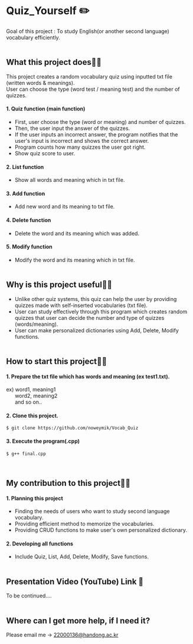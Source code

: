 # Quiz_Yourself ✏️
Goal of this project : To study English(or another second language) vocabulary efficiently.</br></br>
 
## What this project does✋🏻
This project creates a random vocabulary quiz using inputted txt file (written words & meanings). </br>
User can choose the type (word test / meaning test) and the number of quizzes. </br>
 
#### 1. Quiz function (main function)
- First, user choose the type (word or meaning) and number of quizzes.
- Then, the user input the answer of the quizzes.
- If the user inputs an incorrect answer, the program notifies that the user's input is incorrect and shows the correct answer.
- Program counts how many quizzes the user got right. 
- Show quiz score to user.
#### 2. List function
- Show all words and meaning which in txt file.
#### 3. Add function
- Add new word and its meaning to txt file.
#### 4. Delete function
- Delete the word and its meaning which was added.
#### 5. Modify function
- Modify the word and its meaning which in txt file. </br></br>
 
## Why is this project useful✋🏻
- Unlike other quiz systems, this quiz can help the user by providing quizzes made with self-inserted vocabularies (txt file).
- User can study effectively through this program which creates random quizzes that user can decide the number and type of quizzes (words/meaning).
- User can make personalized dictionaries using Add, Delete, Modify functions. <br/></br>

## How to start this project✋🏻
#### 1. Prepare the txt file which has words and meaning (ex test1.txt). 
 ex) word1, meaning1 <br/>
 &nbsp;&nbsp;&nbsp;&nbsp;&nbsp; word2, meaning2 <br/>
 &nbsp;&nbsp;&nbsp;&nbsp;&nbsp; and so on..  <br/>
 
#### 2. Clone this project.
 ```
 $ git clone https://github.com/noweymik/Vocab_Quiz
 ```
#### 3. Execute the program(.cpp)
 ```
 $ g++ final.cpp
 ```
</br>

## My contribution to this project✋🏻
#### 1. Planning this project </br>
  - Finding the needs of users who want to study second language vocabulary. </br>
  - Providing efficient method to memorize the vocabularies. </br>
  - Providing CRUD functions to make user's own personalized dictionary.
#### 2. Developing all functions </br>
  - Include Quiz, List, Add, Delete, Modify, Save functions. </br></br>

## Presentation Video (YouTube) Link 🎥
To be continued....
</br></br>
## Where can I get more help, if I need it?
Please email me -> <a>22000136@handong.ac.kr</a>
